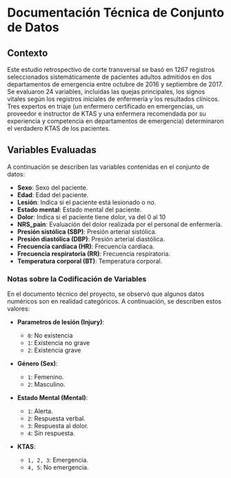 # Documentación Técnica de Conjunto de Datos

## Contexto

Este estudio retrospectivo de corte transversal se basó en 1267 registros seleccionados sistemáticamente de pacientes adultos admitidos en dos departamentos de emergencia entre octubre de 2016 y septiembre de 2017. Se evaluaron 24 variables, incluidas las quejas principales, los signos vitales según los registros iniciales de enfermería y los resultados clínicos. Tres expertos en triaje (un enfermero certificado en emergencias, un proveedor e instructor de KTAS y una enfermera recomendada por su experiencia y competencia en departamentos de emergencia) determinaron el verdadero KTAS de los pacientes.

## Variables Evaluadas

A continuación se describen las variables contenidas en el conjunto de datos:

- **Sexo**: Sexo del paciente.
- **Edad**: Edad del paciente.
- **Lesión**: Indica si el paciente está lesionado o no.
- **Estado mental**: Estado mental del paciente.
- **Dolor**: Indica si el paciente tiene dolor, va del 0 al 10
- **NRS_pain**: Evaluación del dolor realizada por el personal de enfermería.
- **Presión sistólica (SBP)**: Presión arterial sistólica.
- **Presión diastólica (DBP)**: Presión arterial diastólica.
- **Frecuencia cardíaca (HR)**: Frecuencia cardíaca.
- **Frecuencia respiratoria (RR)**: Frecuencia respiratoria.
- **Temperatura corporal (BT)**: Temperatura corporal.

### Notas sobre la Codificación de Variables

En el documento técnico del proyecto, se observó que algunos datos numéricos son en realidad categóricos. A continuación, se describen estos valores:

- **Parametros de lesión (Injury)**:

  - `0`: No existencia
  - `1`: Existencia no grave
  - `2`: Existencia grave

- **Género (Sex)**:

  - `1`: Femenino.
  - `2`: Masculino.

- **Estado Mental (Mental)**:

  - `1`: Alerta.
  - `2`: Respuesta verbal.
  - `3`: Respuesta al dolor.
  - `4`: Sin respuesta.

- **KTAS**:
  - `1, 2, 3`: Emergencia.
  - `4, 5`: No emergencia.
